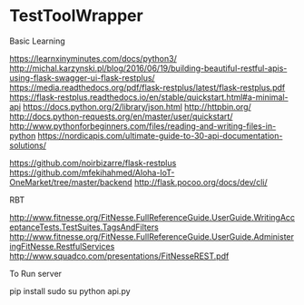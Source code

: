 # TestToolWrapper

Basic Learning

https://learnxinyminutes.com/docs/python3/
http://michal.karzynski.pl/blog/2016/06/19/building-beautiful-restful-apis-using-flask-swagger-ui-flask-restplus/
https://media.readthedocs.org/pdf/flask-restplus/latest/flask-restplus.pdf
https://flask-restplus.readthedocs.io/en/stable/quickstart.html#a-minimal-api
https://docs.python.org/2/library/json.html
http://httpbin.org/
http://docs.python-requests.org/en/master/user/quickstart/
http://www.pythonforbeginners.com/files/reading-and-writing-files-in-python
https://nordicapis.com/ultimate-guide-to-30-api-documentation-solutions/

https://github.com/noirbizarre/flask-restplus
https://github.com/mfekihahmed/Aloha-IoT-OneMarket/tree/master/backend
http://flask.pocoo.org/docs/dev/cli/

RBT

http://www.fitnesse.org/FitNesse.FullReferenceGuide.UserGuide.WritingAcceptanceTests.TestSuites.TagsAndFilters
http://www.fitnesse.org/FitNesse.FullReferenceGuide.UserGuide.AdministeringFitNesse.RestfulServices
http://www.squadco.com/presentations/FitNesseREST.pdf

To Run server

pip install <all-the-requirements in requirements.txt in aloha>
sudo su
python api.py